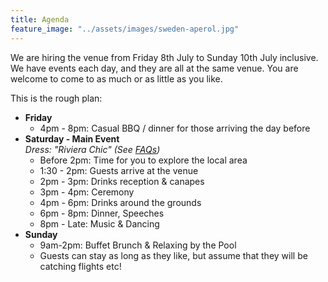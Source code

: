 ```yaml
---
title: Agenda
feature_image: "../assets/images/sweden-aperol.jpg"
---
```


We are hiring the venue from Friday 8th July to Sunday 10th July inclusive. We have events each day, and they are all at the same venue. You are welcome to come to as much or as little as you like.

This is the rough plan:

- **Friday**
    - 4pm - 8pm: Casual BBQ / dinner for those arriving the day before
- **Saturday - Main Event**     
  *Dress: "Riviera Chic" (See [FAQs](../faq/))*
    - Before 2pm: Time for you to explore the local area
    - 1:30 - 2pm: Guests arrive at the venue
    - 2pm - 3pm: Drinks reception & canapes
    - 3pm - 4pm: Ceremony
    - 4pm - 6pm: Drinks around the grounds
    - 6pm - 8pm: Dinner, Speeches
    - 8pm - Late: Music & Dancing
- **Sunday**
    - 9am-2pm: Buffet Brunch & Relaxing by the Pool
    - Guests can stay as long as they like, but assume that they will be catching flights etc!